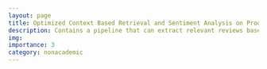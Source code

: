 ```yaml
---
layout: page
title: Optimized Context Based Retrieval and Sentiment Analysis on Product Reviews 
description: Contains a pipeline that can extract relevant reviews based on a given prompt and apply sentiment analysis to those reviews. Additionally, the optimization process for the pipeline and its transformation into a RESTAPI (using the FASTAPI library) are discussed in detail.
img:
importance: 3
category: nonacademic
---
```


